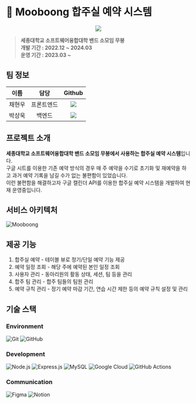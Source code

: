 # :guitar: Mooboong 합주실 예약 시스템

<div align="center">
    <img src="http://104.199.126.203:3000/CI.jpg"/>
</div>

<blockquote>

<p dir="auto">
<strong>
세종대학교 소프트웨어융합대학 밴드 소모임 무붕
</strong><br>
<strong>
개발 기간 : 2022.12 ~ 2024.03
</strong><br>
<strong>
운영 기간 : 2023.03 ~ 
</strong>
</p>

</blockquote>

## 팀 정보

|  이름  |    담당    |                                                                                  Github                                                                                  |
| :----: | :--------: | :----------------------------------------------------------------------------------------------------------------------------------------------------------------------: |
| 채현우 | 프론트엔드 | <a href="https://github.com/hyunwoo0081" target="_blank"><img src="https://img.shields.io/badge/hyunwoo0081-181717?style=flat-square&logo=github&logoColor=white"/> </a> |
| 박상욱 |   백엔드   |      <a href="https://github.com/sw0501" target="_blank"><img src="https://img.shields.io/badge/sw0501-181717?style=flat-square&logo=github&logoColor=white"/> </a>      |

## 프로젝트 소개

<p>

<strong>세종대학교 소프트웨어융합대학 밴드 소모임 무붕에서 사용하는 합주실 예약 시스템</strong>입니다.
<br>
구글 시트를 이용한 기존 예약 방식의 경우 매 주 예약을 수기로 초기화 및 재예약을 하고 과거 예약 기록을 남길 수가 없는 불편함이 있었습니다.
<br> 이런 불편함을 해결하고자 구글 캘린더 API를 이용한 합주실 예약 시스템을 개발하여 현재 운영중입니다.

</p>

## 서비스 아키텍처

![Mooboong](https://github.com/user-attachments/assets/f949a0af-596d-490d-adf6-ccf1569888b6)

## 제공 기능

1. 합주실 예약 - 테이블 뷰로 정기/단일 예약 기능 제공
2. 예약 일정 조회 - 해당 주에 예약된 본인 일정 조회
3. 사용자 관리 - 동아리원의 활동 상태, 세션, 팀 등을 관리
4. 합주 팀 관리 - 합주 팀들의 팀원 관리
5. 예약 규칙 관리 - 정기 예약 마감 기간, 연습 시간 제한 등의 예약 규칙 설정 및 관리

## 기술 스택

### Environment

![Git](https://img.shields.io/badge/git-%23F05033.svg?style=for-the-badge&logo=git&logoColor=white)
![GitHub](https://img.shields.io/badge/github-%23121011.svg?style=for-the-badge&logo=github&logoColor=white)

### Development

![Node.js](https://img.shields.io/badge/Node.js-339933.svg?&style=for-the-badge&logo=Node.js&logoColor=white)
![Express.js](https://img.shields.io/badge/express.js-%23404d59.svg?style=for-the-badge&logo=express&logoColor=%2361DAFB)
![MySQL](https://img.shields.io/badge/mysql-4479A1.svg?style=for-the-badge&logo=mysql&logoColor=white)
![Google Cloud](https://img.shields.io/badge/GoogleCloud-%234285F4.svg?style=for-the-badge&logo=google-cloud&logoColor=white)
![GitHub Actions](https://img.shields.io/badge/github%20actions-%232671E5.svg?style=for-the-badge&logo=githubactions&logoColor=white)

### Communication

![Figma](https://img.shields.io/badge/figma-%23F24E1E.svg?style=for-the-badge&logo=figma&logoColor=white)
![Notion](https://img.shields.io/badge/Notion-%23000000.svg?style=for-the-badge&logo=notion&logoColor=white)
